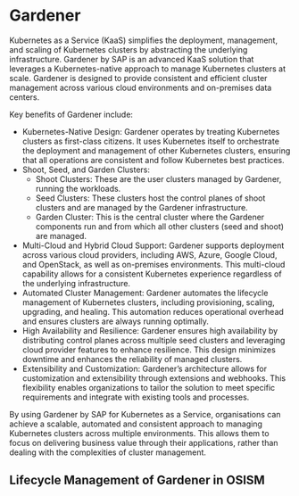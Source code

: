 # Gardener

Kubernetes as a Service (KaaS) simplifies the deployment, management, and scaling of
Kubernetes clusters by abstracting the underlying infrastructure. Gardener by SAP is
an advanced KaaS solution that leverages a Kubernetes-native approach to manage
Kubernetes clusters at scale. Gardener is designed to provide consistent and efficient
cluster management across various cloud environments and on-premises data centers.

Key benefits of Gardener include:

* Kubernetes-Native Design: Gardener operates by treating Kubernetes clusters as first-class
  citizens. It uses Kubernetes itself to orchestrate the deployment and management of other
  Kubernetes clusters, ensuring that all operations are consistent and follow Kubernetes best
  practices.
* Shoot, Seed, and Garden Clusters:
  * Shoot Clusters: These are the user clusters managed by Gardener, running the workloads.
  * Seed Clusters: These clusters host the control planes of shoot clusters and are managed by
    the Gardener infrastructure.
  * Garden Cluster: This is the central cluster where the Gardener components run and from which
    all other clusters (seed and shoot) are managed.
* Multi-Cloud and Hybrid Cloud Support: Gardener supports deployment across various cloud providers,
  including AWS, Azure, Google Cloud, and OpenStack, as well as on-premises environments.
  This multi-cloud capability allows for a consistent Kubernetes experience regardless of the
  underlying infrastructure.
* Automated Cluster Management: Gardener automates the lifecycle management of Kubernetes clusters,
  including provisioning, scaling, upgrading, and healing. This automation reduces operational
  overhead and ensures clusters are always running optimally.
* High Availability and Resilience: Gardener ensures high availability by distributing control
  planes across multiple seed clusters and leveraging cloud provider features to enhance resilience.
  This design minimizes downtime and enhances the reliability of managed clusters.
* Extensibility and Customization: Gardener’s architecture allows for customization and extensibility
  through extensions and webhooks. This flexibility enables organizations to tailor the solution to
  meet specific requirements and integrate with existing tools and processes.

By using Gardener by SAP for Kubernetes as a Service, organisations can achieve a scalable,
automated and consistent approach to managing Kubernetes clusters across multiple environments.
This allows them to focus on delivering business value through their applications, rather
than dealing with the complexities of cluster management.

## Lifecycle Management of Gardener in OSISM
